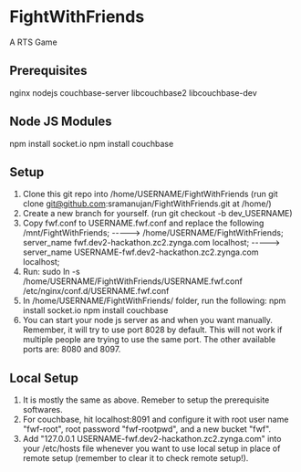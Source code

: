 FightWithFriends
================

A RTS Game


Prerequisites
-------------
nginx
nodejs
couchbase-server
libcouchbase2
libcouchbase-dev


Node JS Modules
---------------
npm install socket.io
npm install couchbase


Setup
-----
1. Clone this git repo into /home/USERNAME/FightWithFriends (run git clone git@github.com:sramanujan/FightWithFriends.git at /home/<username>)
2. Create a new branch for yourself. (run git checkout -b dev_USERNAME)
3. Copy fwf.conf to USERNAME.fwf.conf and replace the following
    /mnt/FightWithFriends; -----> /home/USERNAME/FightWithFriends;
    server_name fwf.dev2-hackathon.zc2.zynga.com localhost; -----> server_name USERNAME-fwf.dev2-hackathon.zc2.zynga.com localhost;
4. Run: sudo ln -s /home/USERNAME/FightWithFriends/USERNAME.fwf.conf /etc/nginx/conf.d/USERNAME.fwf.conf
5. In /home/USERNAME/FightWithFriends/ folder, run the following:
    npm install socket.io
    npm install couchbase
6. You can start your node js server as and when you want manually. Remember, it will try to use port 8028 by default. This will not work if multiple people are trying to use the same port. The other available ports are: 8080 and 8097.

Local Setup
-----------
1. It is mostly the same as above. Remeber to setup the prerequisite softwares.
2. For couchbase, hit localhost:8091 and configure it with root user name "fwf-root", root password "fwf-rootpwd", and a new bucket "fwf".
3. Add "127.0.0.1   USERNAME-fwf.dev2-hackathon.zc2.zynga.com" into your /etc/hosts file whenever you want to use local setup in place of remote setup (remember to clear it to check remote setup!).
